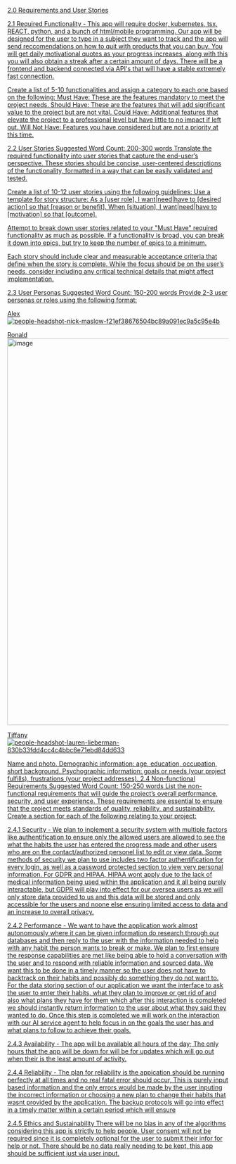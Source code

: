 <u>2.0 Requirements and User Stories<u>

2.1 Required Functionality - This app will require docker, kubernetes, tsx, REACT, python, and a bunch of html/mobile programming. Our app will be designed for the user to type in a subject they want to track and the app will send reccomendations on how to quit with products that you can buy. You will get daily motivational quotes as your progress increases, along with this you will also obtain a streak after a certain amount of days. There will be a frontend and backend connected via API's that will have a stable extremely fast connection.

Create a list of 5-10 functionalities and assign a category to each one based on the following:
Must Have: These are the features mandatory to meet the project needs.
Should Have: These are the features that will add significant value to the project but are not vital.
Could Have: Additional features that elevate the project to a professional level but have little to no impact if left out.
Will Not Have: Features you have considered but are not a priority at this time.

2.2 User Stories
Suggested Word Count: 200-300 words
Translate the required functionality into user stories that capture the end-user’s perspective. These stories should be concise, user-centered descriptions of the functionality, formatted in a way that can be easily validated and tested.

Create a list of 10-12 user stories using the following guidelines:
Use a template for story structure:
As a [user role], I want|need|have to [desired action] so that [reason or benefit].
When [situation], I want|need|have to [motivation] so that [outcome].

Attempt to break down user stories related to your "Must Have" required functionality as much as possible. If a functionality is broad, you can break it down into epics, but try to keep the number of epics to a minimum.

Each story should include clear and measurable acceptance criteria that define when the story is complete. While the focus should be on the user’s needs, consider including any critical technical details that might affect implementation.

2.3 User Personas
Suggested Word Count: 150-200 words
Provide 2-3 user personas or roles using the following format:


Alex
![people-headshot-nick-maslow-f21ef38676504bc89a091ec9a5c95e4b](https://github.com/user-attachments/assets/8ee0fc81-a06f-4a8f-a900-69cf38f14f16)



Ronald
<img width="1024" height="879" alt="image" src="https://github.com/user-attachments/assets/d3a5269d-665b-4f60-8b68-57063b7f49fe" />



Tiffany
![people-headshot-lauren-lieberman-830b33fdd4cc4c4bbc6e71ebd84dd633](https://github.com/user-attachments/assets/519bd566-a5cc-41fb-9425-d70d85ad54c6)


Name and photo.
Demographic information: age, education, occupation, short background.
Psychographic information: goals or needs (your project fulfills), frustrations (your project addresses).
2.4 Non-functional Requirements
Suggested Word Count: 150-250 words
List the non-functional requirements that will guide the project’s overall performance, security, and user experience. These requirements are essential to ensure that the project meets standards of quality, reliability, and sustainability. Create a section for each of the following relating to your project:

2.4.1 Security - We plan to inplement a security system with multiple factors like authentification to ensure only the allowed users are allowed to see the what the habits the user has entered the progress made and other users who are on the contact/authorized personel list to edit or view data. Some methods of security we plan to use includes two factor authentification for every login, as well as a password protected section to view very personal information. For GDPR and HIPAA, HIPAA wont apply due to the lack of medical information being used within the application and it all being purely interactable, but GDPR will play into effect for our oversea users as we will only store data provided to us and this data will be stored and only accessible for the users and noone else ensuring limited access to data and an increase to overall privacy.

2.4.2 Performance - We want to have the application work almost autonomously where it can be given information do research through our databases and then reply to the user with the information needed to help with any habit the person wants to break or make. We plan to first ensure the response capabilities are met like being able to hold a conversation with the user and to respond with reliable information and sourced data. We want this to be done in a timely manner so the user does not have to backtrack on their habits and possibly do something they do not want to. For the data storing section of our application we want the interface to ask the user to enter their habits, what they plan to improve or get rid of and also what plans they have for them which after this interaction is completed we should instantly return information to the user about what they said they wanted to do. Once this step is completed we will work on the interaction with our AI service agent to help focus in on the goals the user has and what plans to follow to achieve their goals.

2.4.3 Availability - The app will be available all hours of the day; The only hours that the app will be down for will be for updates which will go out when their is the least amount of activity.    

2.4.4 Reliability - The plan for reliability is the appication should be running perfectly at all times and no real fatal error should occur, This is purely input based information and the only errors would be made by the user inputing the incorrect information or choosing a new plan to change their habits that wasnt provided by the application. The backup protocols will go into effect in a timely matter within a certain period which will ensure 

2.4.5 Ethics and Sustainability
    There will be no bias in any of the algorithms considering this app is strictly to help people. User consent will not be required since it is completely optional for the user to submit their infor for help or not. There should be no data really needing to be kept, this app should be sufficient just via user input.
